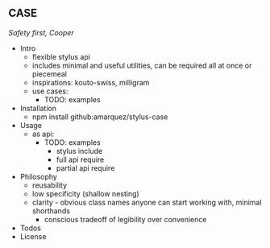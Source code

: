 CASE
---
*Safety first, Cooper*

- Intro
  - flexible stylus api
  - includes minimal and useful utilities, can be required all at once or piecemeal
  - inspirations: kouto-swiss, milligram
  - use cases:
    - TODO: examples
- Installation
  - npm install github:amarquez/stylus-case
- Usage
  - as api:
    - TODO: examples
      - stylus include
      - full api require
      - partial api require
- Philosophy
  - reusability
  - low specificity (shallow nesting)
  - clarity - obvious class names anyone can start working with, minimal shorthands
    - conscious tradeoff of legibility over convenience
- Todos
- License
